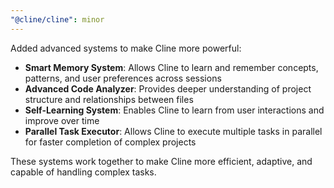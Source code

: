 ```yaml
---
"@cline/cline": minor
---
```


Added advanced systems to make Cline more powerful:

- **Smart Memory System**: Allows Cline to learn and remember concepts, patterns, and user preferences across sessions
- **Advanced Code Analyzer**: Provides deeper understanding of project structure and relationships between files
- **Self-Learning System**: Enables Cline to learn from user interactions and improve over time
- **Parallel Task Executor**: Allows Cline to execute multiple tasks in parallel for faster completion of complex projects

These systems work together to make Cline more efficient, adaptive, and capable of handling complex tasks.
